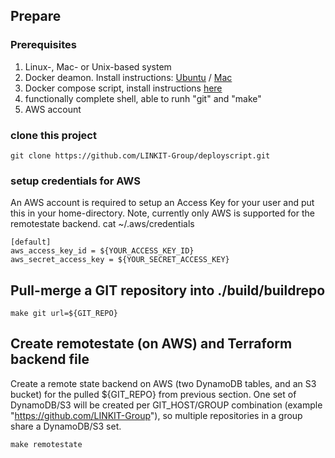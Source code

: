 
## Prepare
### Prerequisites
1. Linux-, Mac- or Unix-based system
2. Docker deamon. Install instructions: [Ubuntu](https://docs.docker.com/install/linux/docker-ce/ubuntu/#install-docker-ce) / [Mac](https://docs.docker.com/docker-for-mac/install/)
3. Docker compose script, install instructions [here](https://docs.docker.com/compose/install/)
4. functionally complete shell, able to runh "git" and "make"
5. AWS account

### clone this project
```
git clone https://github.com/LINKIT-Group/deployscript.git
```

### setup credentials for AWS
An AWS account is required to setup an Access Key for your user and put this in your home-directory. Note, currently only AWS is supported for the remotestate backend.
cat ~/.aws/credentials 
```
[default]
aws_access_key_id = ${YOUR_ACCESS_KEY_ID}
aws_secret_access_key = ${YOUR_SECRET_ACCESS_KEY}
```

## Pull-merge a GIT repository into ./build/buildrepo
```
make git url=${GIT_REPO}
```

## Create remotestate (on AWS) and Terraform backend file
Create a remote state backend on AWS (two DynamoDB tables, and an S3 bucket) for the pulled ${GIT_REPO} from previous section. One set of DynamoDB/S3 will be created per GIT_HOST/GROUP combination (example "https://github.com/LINKIT-Group"), so multiple repositories in a group share a DynamoDB/S3 set.

```
make remotestate
```

